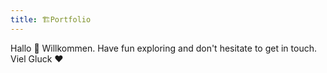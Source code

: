 ```yaml
---
title: 🏗️Portfolio
---
```

Hallo 👋 Willkommen.
Have fun exploring and don't hesitate to get in touch. Viel Gluck ❤️
